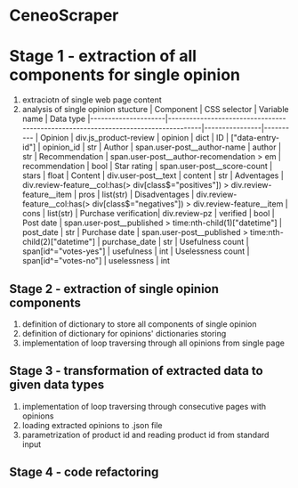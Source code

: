# CeneoScraper

# Stage 1 - extraction of all components for single opinion 
1. extraciotn of single web page content
2. analysis of single opinion stucture
| Component | CSS selector | Variable name | Data type
|---------------------|-----------------------------------------------------------------------------------|----------------|----------
| Opinion              | div.js_product-review                                                             | opinion        | dict
| ID                   | ["data-entry-id"]                                                                 | opinion_id     | str
| Author               | span.user-post__author-name                                                       | author         | str
| Recommendation       | span.user-post__author-recomendation > em                                         | recommendation | bool
| Star rating          | span.user-post__score-count                                                       | stars          | float
| Content              | div.user-post__text                                                               | content        | str
| Adventages           | div.review-feature__col:has(> div[class$="positives"]) > div.review-feature__item | pros           | list(str)
| Disadventages        | div.review-feature__col:has(> div[class$="negatives"]) > div.review-feature__item | cons           | list(str)
| Purchase verification| div.review-pz                                                                     | verified       | bool
| Post date            | span.user-post__published > time:nth-child(1)["datetime"]                         | post_date      | str
| Purchase date        | span.user-post__published > time:nth-child(2)["datetime"]                         | purchase_date  | str
| Usefulness count     | span[id^="votes-yes"]                                                             | usefulness     | int
| Uselessness count    | span[id^="votes-no"]                                                              | uselessness    | int

## Stage 2 - extraction of single opinion components
1. definition of dictionary to store all components of single opinion
2. definition of dictionary for opinions' dictionaries storing
3. implementation of loop traversing through all opinions from single page

## Stage 3 - transformation of extracted data to given data types
1. implementation of loop traversing through consecutive pages with opinions
2. loading extracted opinions to .json file
3. parametrization of product id and reading product id from standard input

## Stage 4 - code refactoring
